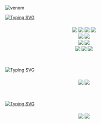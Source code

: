 ![venom](https://capsule-render.vercel.app/api?type=venom&height=200&text=welcome%20to%20Jmg%20github&fontSize=70&color=0:f0f0f0,100:5ec7d0&stroke=5ec7d0)

[![Typing SVG](https://readme-typing-svg.demolab.com/?lines=💻+Technology;💻+기술&color=43766C&center=true&width=800px&size=40&height=80px)](https://git.io/typing-svg)

<h3 align="center">
<img src="https://img.shields.io/badge/Java-fff.svg?style=for-the-badge&logo=Java&logoColor=fff" />
  <img src="https://img.shields.io/badge/html5-E34F26.svg?style=for-the-badge&logo=html5&logoColor=white" />
  <img src="https://img.shields.io/badge/css3-1572B6.svg?style=for-the-badge&logo=css3&logoColor=white" />

  <img src="https://img.shields.io/badge/JavaScript-F7DF1E.svg?style=for-the-badge&logo=JavaScript&logoColor=white" />

<br>

  <img src="https://img.shields.io/badge/gradle-02303A.svg?style=for-the-badge&logo=gradle&logoColor=white" />
  <img src="https://img.shields.io/badge/mysql-4479A1.svg?style=for-the-badge&logo=mysql&logoColor=white" />

<br>

  <img src="https://img.shields.io/badge/springboot-6DB33F.svg?style=for-the-badge&logo=springboot&logoColor=white" />
  <img src="https://img.shields.io/badge/spring data JPA-6DB33F.svg?style=for-the-badge&logo=spring data JPA&logoColor=white" />

<br>

  <img src="https://img.shields.io/badge/thymeleaf-005F0F.svg?style=for-the-badge&logo=thymeleaf&logoColor=white" />
  <img src="https://img.shields.io/badge/jquery-0769AD.svg?style=for-the-badge&logo=jquery&logoColor=white" /> 
  <img src="https://img.shields.io/badge/komoran-000000.svg?style=for-the-badge&logo=komoran&logoColor=white" /> 
</h3>

<br>

[![Typing SVG](https://readme-typing-svg.demolab.com/?lines=🔧+Tools;🔧+개발도구&color=43766C&center=true&width=800px&size=40&height=80px)](https://git.io/typing-svg)

<h3 align="center">
<img src="https://img.shields.io/badge/intellij IDEA-000000.svg?style=for-the-badge&logo=intellij IDEA&logoColor=white" />
<img src="https://img.shields.io/badge/visualstudio-0075c6.svg?style=for-the-badge&logo=visualstudio&logoColor=white" />
</h3>

<br>

[![Typing SVG](https://readme-typing-svg.demolab.com/?lines=💾+API;💾+API&color=43766C&center=true&width=800px&size=40&height=80px)](https://git.io/typing-svg)


<h3 align="center">
<img src="https://img.shields.io/badge/kakaoMap-FFCD00.svg?style=for-the-badge&logo=kakaoMap&logoColor=white" /> 
  <img src="https://img.shields.io/badge/openweather-ea6e4b.svg?style=for-the-badge&logo=openweather&logoColor=white" /> 
</h3>